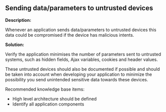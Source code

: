 
Sending data/parameters to untrusted devices
-------

**Description:**

Whenever an application sends data/parameters to untrusted devices this data could be 
compromised if the device has malicious intents.


**Solution:**

Verify the application minimises the number of parameters sent to untrusted systems, 
such as hidden fields, Ajax variables, cookies and header values.

These untrusted devices should also be documented if possible and should be taken into
account when developing your application to minimize the possibility you send 
unintended sensitive data towards these devices.

Recommended knowledge base items:

- High level architecture should be defined
- Identify all application components
	